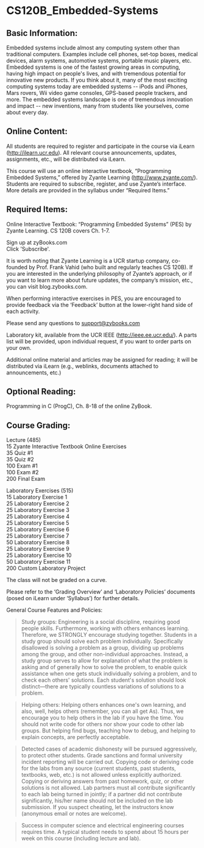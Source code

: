 # CS120B_Embedded-Systems

## Basic Information:
Embedded systems include almost any computing system other than traditional computers. Examples include cell phones, set-top boxes, medical devices, alarm systems, automotive systems, portable music players, etc. Embedded systems is one of the fastest growing areas in computing, having high impact on people's lives, and with tremendous potential for innovative new products. If you think about it, many of the most exciting computing systems today are embedded systems -- iPods and iPhones, Mars rovers, Wii video game consoles, GPS-based people trackers, and more. The embedded systems landscape is one of tremendous innovation and impact -- new inventions, many from students like yourselves, come about every day.

## Online Content:
All students are required to register and participate in the course via iLearn (http://ilearn.ucr.edu). All relevant course announcements, updates, assignments, etc., will be distributed via iLearn.

This course will use an online interactive textbook, “Programming Embedded Systems,” offered by Zyante Learning (http://www.zyante.com/). Students are required to subscribe, register, and use Zyante’s interface. More details are provided in the syllabus under “Required Items.” 

## Required Items:
Online Interactive Textbook: “Programming Embedded Systems” (PES) by Zyante Learning. CS 120B covers Ch. 1-7. 

Sign up at zyBooks.com\
Click 'Subscribe'.

It is worth noting that Zyante Learning is a UCR startup company, co-founded by Prof. Frank Vahid (who built and regularly teaches CS 120B). If you are interested in the underlying philosophy of Zyante’s approach, or if you want to learn more about future updates, the company’s mission, etc., you can visit blog.zybooks.com.

When performing interactive exercises in PES, you are encouraged to provide feedback via the ‘Feedback’ button at the lower-right hand side of each activity.

Please send any questions to support@zybooks.com

Laboratory kit, available from the UCR IEEE (http://ieee.ee.ucr.edu/). A parts list will be provided, upon individual request, if you want to order parts on your own.

Additional online material and articles may be assigned for reading; it will be distributed via iLearn (e.g., weblinks, documents attached to announcements, etc.)


## Optional Reading:

Programming in C (ProgC), Ch. 8-18 of the online ZyBook.

## Course Grading:
Lecture (485)\
  15 	Zyante Interactive Textbook Online Exercises\
  35 	Quiz #1\
  35 	Quiz #2\
 100 	Exam #1\
 100	Exam #2\
 200 	Final Exam

Laboratory Exercises (515)\
  15	Laboratory Exercise 1\
  25 	Laboratory Exercise 2\
  25 	Laboratory Exercise 3\
  25	Laboratory Exercise 4\
  25 	Laboratory Exercise 5\
  25 	Laboratory Exercise 6\
  25 	Laboratory Exercise 7\
  50 	Laboratory Exercise 8\
  25 	Laboratory Exercise 9\
  25	Laboratory Exercise 10\
  50	Laboratory Exercise 11\
 200 	Custom Laboratory Project

The class will not be graded on a curve.

Please refer to the ‘Grading Overview’ and ‘Laboratory Policies’ documents (posed on iLearn under ‘Syllabus’) for further details.

General Course Features and Policies:

> Study groups: Engineering is a social discipline, requiring good people skills. Furthermore, working with others enhances learning. Therefore, we STRONGLY encourage studying together. Students in a study group should solve each problem individually. Specifically disallowed is solving a problem as a group, dividing up problems among the group, and other non-individual approaches. Instead, a study group serves to allow for explanation of what the problem is asking and of generally how to solve the problem, to enable quick assistance when one gets stuck individually solving a problem, and to check each others' solutions. Each student's solution should look distinct—there are typically countless variations of solutions to a problem.

> Helping others: Helping others enhances one's own learning, and also, well, helps others (remember, you can all get As). Thus, we encourage you to help others in the lab if you have the time. You should not write code for others nor show your code to other lab groups. But helping find bugs, teaching how to debug, and helping to explain concepts, are perfectly acceptable.

> Detected cases of academic dishonesty will be pursued aggressively, to protect other students. Grade sanctions and formal university incident reporting will be carried out. Copying code or deriving code for the labs from any source (current students, past students, textbooks, web, etc.) is not allowed unless explicitly authorized. Copying or deriving answers from past homework, quiz, or other solutions is not allowed. Lab partners must all contribute significantly to each lab being turned in jointly; if a partner did not contribute significantly, his/her name should not be included on the lab submission. If you suspect cheating, let the instructors know (anonymous email or notes are welcome).

> Success in computer science and electrical engineering courses requires time. A typical student needs to spend about 15 hours per week on this course (including lecture and lab).
